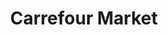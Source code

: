 ---
title: "Carrefour Market"
url: /ciudad-autonoma-de-buenos-aires/carrefour-market-avenida-santa-fe/
shop: Supermarkt
---